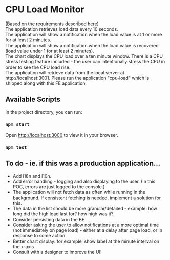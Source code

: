 # CPU Load Monitor

(Based on the requirements described [here](https://app.greenhouse.io/tests/5a6c8661af03f5050ac3760cd413e845))\
The application retrieves load data every 10 seconds.\
The application will show a notification when the load value is at 1 or more for at least 2 minutes.\
The application will show a notification when the load value is recovered (load value under 1 for at least 2 minutes).\
The chart displays the CPU load over a ten minute window.
There is a CPU stress testing feature included - the user can intentionally stress the CPU in order to see the CPU load rise.\
The application will retrieve data from the local server at http://localhost:3001. Please run the application "cpu-load" which is shipped along with this FE application.

## Available Scripts

In the project directory, you can run:

### `npm start`

Open [http://localhost:3000](http://localhost:3000) to view it in your browser.

### `npm test`

## To do - ie. if this was a production application...

- Add i18n and l10n.
- Add error handling - logging and also displaying to the user. (In this POC, errors are just logged to the console.)
- The application will not fetch data as often while running in the background. If consistent fetching is needed, implement a solution for this.
- The data in the list should be more granular/detailed - example: how long did the high load last for? how high was it?
- Consider persisting data in the BE
- Consider asking the user to allow notifications at a more optimal time (not immediately on page load) - either at a delay after page load, or in response to some action
- Better chart display: for example, show label at the minute interval on the x-axis
- Consult with a designer to improve the UI!
